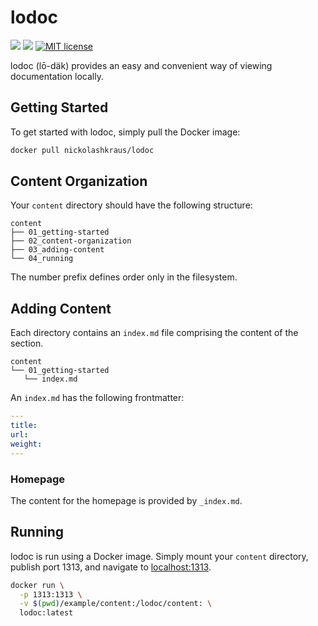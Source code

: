 # lodoc

[![](https://images.microbadger.com/badges/image/nickolashkraus/lodoc.svg)](https://microbadger.com/images/nickolashkraus/lodoc)
[![](https://images.microbadger.com/badges/version/nickolashkraus/lodoc.svg)](https://microbadger.com/images/nickolashkraus/lodoc)
[![MIT license](https://img.shields.io/badge/License-MIT-blue.svg)](https://github.com/NickolasHKraus/lodoc/blob/master/LICENSE)

lodoc (lō-däk) provides an easy and convenient way of viewing documentation locally.

## Getting Started

To get started with lodoc, simply pull the Docker image:

```bash
docker pull nickolashkraus/lodoc
```

## Content Organization

Your `content` directory should have the following structure:

```
content
├── 01_getting-started
├── 02_content-organization
├── 03_adding-content
└── 04_running
```

The number prefix defines order only in the filesystem.

## Adding Content

Each directory contains an `index.md` file comprising the content of the section.

```
content
└── 01_getting-started
   └── index.md
```

An `index.md` has the following frontmatter:

```yaml
---
title:
url:
weight:
---
```

### Homepage

The content for the homepage is provided by `_index.md`.

## Running

lodoc is run using a Docker image. Simply mount your `content` directory, publish port 1313, and navigate to [localhost:1313](https://localhost:1313).

```bash
docker run \
  -p 1313:1313 \
  -v $(pwd)/example/content:/lodoc/content: \
  lodoc:latest
```
